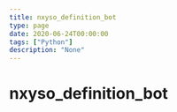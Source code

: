 ```yaml
---
title: nxyso_definition_bot
type: page
date: 2020-06-24T00:00:00
tags: ["Python"]
description: "None"
---
```


# nxyso_definition_bot
